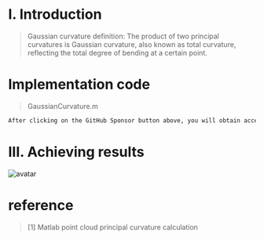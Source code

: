 #  I. Introduction 

>  Gaussian curvature definition: The product of two principal curvatures is Gaussian curvature, also known as total curvature, reflecting the total degree of bending at a certain point. 

#  Implementation code 

>  GaussianCurvature.m 

 ```python  
After clicking on the GitHub Sponsor button above, you will obtain access permissions to my private code repository ( https://github.com/slowlon/my_code_bar ) to view this blog code. By searching the code number of this blog, you can find the code you need, code number is: 2024020309574025944
 ```  
#  III. Achieving results 

![avatar]( d1f1b40dedcd4cefb3a5313049be79a5.png) 

#  reference 

>  [1] Matlab point cloud principal curvature calculation 

